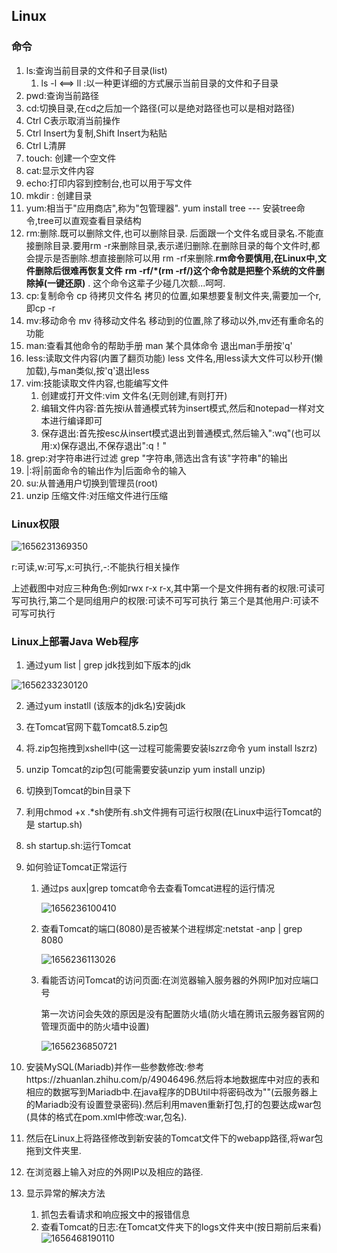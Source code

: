 ## Linux

### 命令

1. ls:查询当前目录的文件和子目录(list)
   1. ls -l <==> ll :以一种更详细的方式展示当前目录的文件和子目录
2. pwd:查询当前路径
3. cd:切换目录,在cd之后加一个路径(可以是绝对路径也可以是相对路径)
4. Ctrl C表示取消当前操作
5. Ctrl Insert为复制,Shift Insert为粘贴
6. Ctrl L清屏
7. touch: 创建一个空文件
8. cat:显示文件内容
9. echo:打印内容到控制台,也可以用于写文件
10. mkdir : 创建目录
11. yum:相当于"应用商店",称为"包管理器".  yum install tree --- 安装tree命令,tree可以直观查看目录结构
12. rm:删除.既可以删除文件,也可以删除目录. 后面跟一个文件名或目录名.不能直接删除目录.要用rm -r来删除目录,表示递归删除.在删除目录的每个文件时,都会提示是否删除.想直接删除可以用 rm -rf来删除.**rm命令要慎用,在Linux中,文件删除后很难再恢复文件**   **rm -rf/*(rm -rf/)这个命令就是把整个系统的文件删除掉(一键还原)** .   这个命令这辈子少碰几次额...呵呵.
13. cp:复制命令 cp  待拷贝文件名  拷贝的位置,如果想要复制文件夹,需要加一个r,即cp -r
14. mv:移动命令 mv 待移动文件名 移动到的位置,除了移动以外,mv还有重命名的功能
15. man:查看其他命令的帮助手册  man  某个具体命令   退出man手册按'q'
16. less:读取文件内容(内置了翻页功能)  less 文件名,用less读大文件可以秒开(懒加载),与man类似,按'q'退出less
17. vim:技能读取文件内容,也能编写文件
    1. 创建或打开文件:vim 文件名(无则创建,有则打开)
    2. 编辑文件内容:首先按i从普通模式转为insert模式,然后和notepad一样对文本进行编译即可
    3. 保存退出:首先按esc从insert模式退出到普通模式,然后输入":wq"(也可以用:x)保存退出,不保存退出":q！"
18. grep:对字符串进行过滤 grep "字符串,筛选出含有该"字符串"的输出
19. |:将|前面命令的输出作为|后面命令的输入
20. su:从普通用户切换到管理员(root)
21. unzip 压缩文件:对压缩文件进行压缩

### Linux权限

![1656231369350](C:\Users\qiu\AppData\Roaming\Typora\typora-user-images\1656231369350.png)

r:可读,w:可写,x:可执行,-:不能执行相关操作

上述截图中对应三种角色:例如rwx r-x r-x,其中第一个是文件拥有者的权限:可读可写可执行,第二个是同组用户的权限:可读不可写可执行 第三个是其他用户:可读不可写可执行

### Linux上部署Java Web程序

1. 通过yum list | grep jdk找到如下版本的jdk

![1656233230120](C:\Users\qiu\AppData\Roaming\Typora\typora-user-images\1656233230120.png)

2. 通过yum instatll (该版本的jdk名)安装jdk

3. 在Tomcat官网下载Tomcat8.5.zip包

4. 将.zip包拖拽到xshell中(这一过程可能需要安装lszrz命令 yum install lszrz)

5. unzip Tomcat的zip包(可能需要安装unzip yum install unzip)

6. 切换到Tomcat的bin目录下

7. 利用chmod +x .*sh使所有.sh文件拥有可运行权限(在Linux中运行Tomcat的是 startup.sh)

8. sh startup.sh:运行Tomcat

9. 如何验证Tomcat正常运行

   1. 通过ps aux|grep tomcat命令去查看Tomcat进程的运行情况

      ![1656236100410](C:\Users\qiu\AppData\Roaming\Typora\typora-user-images\1656236100410.png)

   2. 查看Tomcat的端口(8080)是否被某个进程绑定:netstat -anp | grep 8080

      ![1656236113026](C:\Users\qiu\AppData\Roaming\Typora\typora-user-images\1656236113026.png)

   3. 看能否访问Tomcat的访问页面:在浏览器输入服务器的外网IP加对应端口号

      第一次访问会失效的原因是没有配置防火墙(防火墙在腾讯云服务器官网的管理页面中的防火墙中设置)

      ![1656236850721](C:\Users\qiu\AppData\Roaming\Typora\typora-user-images\1656236850721.png)

10. 安装MySQL(Mariadb)并作一些参数修改:参考https://zhuanlan.zhihu.com/p/49046496.然后将本地数据库中对应的表和相应的数据写到Mariadb中.在java程序的DBUtil中将密码改为""(云服务器上的Mariadb没有设置登录密码).然后利用maven重新打包,打的包要达成war包(具体的格式在pom.xml中修改:<packing>war</packing>,<build><finalName>包名</finalName></build>).
11. 然后在Linux上将路径修改到新安装的Tomcat文件下的webapp路径,将war包拖到文件夹里.
12. 在浏览器上输入对应的外网IP以及相应的路径.
13. 显示异常的解决方法
    1. 抓包去看请求和响应报文中的报错信息
    2. 查看Tomcat的日志:在Tomcat文件夹下的logs文件夹中(按日期前后来看)![1656468190110](C:\Users\qiu\AppData\Roaming\Typora\typora-user-images\1656468190110.png)

